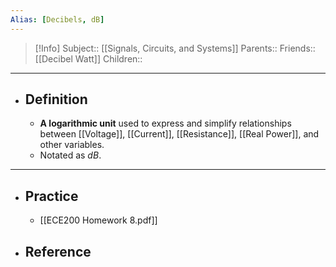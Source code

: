 ```yaml
---
Alias: [Decibels, dB]
---
```

> [!Info]
> Subject:: [[Signals, Circuits, and Systems]]
> Parents:: 
> Friends:: [[Decibel Watt]]
> Children:: 
---
- ## Definition
	- **A logarithmic unit** used to express and simplify relationships between [[Voltage]], [[Current]], [[Resistance]], [[Real Power]], and other variables.
	- Notated as $dB$.
---
- ## Practice
	- [[ECE200 Homework 8.pdf]]
- ## Reference